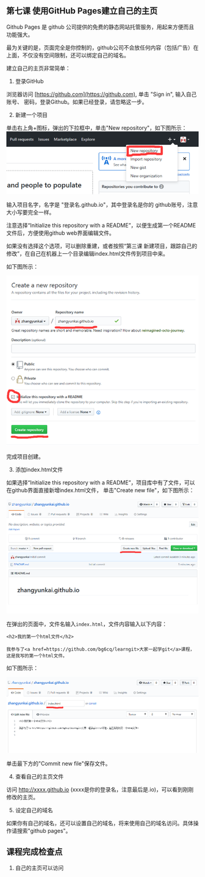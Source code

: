 ## 第七课 使用GitHub Pages建立自己的主页

Github Pages 是 github 公司提供的免费的静态网站托管服务，用起来方便而且功能强大。

最为关键的是，页面完全是你控制的，github公司不会放任何内容（包括广告）在上面，不仅没有空间限制，还可以绑定自己的域名。

建立自己的主页非常简单：

1. 登录GitHub

浏览器访问 [https://github.com](https://github.com), 单击 "Sign in", 输入自己账号、
密码，登录Github。如果已经登录，请忽略这一步。

2. 新建一个项目

单击右上角+图标，弹出的下拉框中，单击"New repository"，如下图所示：
![New](img/1.png)

输入项目名字，名字是 "登录名.github.io"，其中登录名是你的 github账号，注意大小写要完全一样。

注意选择“Initialize this repository with a README”，以便生成第一个README文件后，方便使用github web界面编辑文件。

如果没有选择这个选项，可以删除重建，或者按照“第三课 新建项目，跟踪自己的修改”，在自己在机器上一个目录编辑index.html文件传到项目中来。

如下图所示：

![create](img/2.png)

完成项目创建。

3. 添加index.html文件

如果选择“Initialize this repository with a README”，项目库中有了文件，可以在github界面直接新增index.html文件，
单击"Create new file"，如下图所示：

![index](img/3.png)

在弹出的页面中，文件名输入`index.html`，文件内容输入以下内容：
```
<h2>我的第一个html文件</h2>

我参与了<a href=https://github.com/bg6cq/learngit>大家一起学git</a>课程，这是我写的第一个html文件。
```
如下图所示：

![index](img/4.png)

单击最下方的"Commit new file"保存文件。

4. 查看自己的主页文件

访问 http://xxxx.github.io (xxxx是你的登录名，注意最后是.io)，可以看到刚刚修改的主页。

5. 设定自己的域名

如果你有自己的域名，还可以设置自己的域名，将来使用自己的域名访问。具体操作请搜索"github pages"。


## 课程完成检查点

1. 自己的主页可以访问